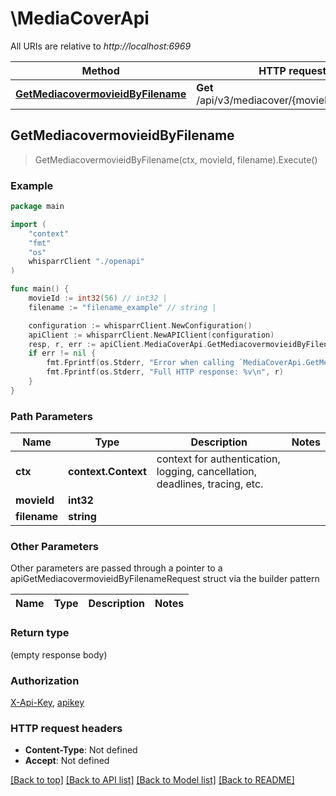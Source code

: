 # \MediaCoverApi

All URIs are relative to *http://localhost:6969*

Method | HTTP request | Description
------------- | ------------- | -------------
[**GetMediacovermovieidByFilename**](MediaCoverApi.md#GetMediacovermovieidByFilename) | **Get** /api/v3/mediacover/{movieId}/{filename} | 



## GetMediacovermovieidByFilename

> GetMediacovermovieidByFilename(ctx, movieId, filename).Execute()



### Example

```go
package main

import (
    "context"
    "fmt"
    "os"
    whisparrClient "./openapi"
)

func main() {
    movieId := int32(56) // int32 | 
    filename := "filename_example" // string | 

    configuration := whisparrClient.NewConfiguration()
    apiClient := whisparrClient.NewAPIClient(configuration)
    resp, r, err := apiClient.MediaCoverApi.GetMediacovermovieidByFilename(context.Background(), movieId, filename).Execute()
    if err != nil {
        fmt.Fprintf(os.Stderr, "Error when calling `MediaCoverApi.GetMediacovermovieidByFilename``: %v\n", err)
        fmt.Fprintf(os.Stderr, "Full HTTP response: %v\n", r)
    }
}
```

### Path Parameters


Name | Type | Description  | Notes
------------- | ------------- | ------------- | -------------
**ctx** | **context.Context** | context for authentication, logging, cancellation, deadlines, tracing, etc.
**movieId** | **int32** |  | 
**filename** | **string** |  | 

### Other Parameters

Other parameters are passed through a pointer to a apiGetMediacovermovieidByFilenameRequest struct via the builder pattern


Name | Type | Description  | Notes
------------- | ------------- | ------------- | -------------



### Return type

 (empty response body)

### Authorization

[X-Api-Key](../README.md#X-Api-Key), [apikey](../README.md#apikey)

### HTTP request headers

- **Content-Type**: Not defined
- **Accept**: Not defined

[[Back to top]](#) [[Back to API list]](../README.md#documentation-for-api-endpoints)
[[Back to Model list]](../README.md#documentation-for-models)
[[Back to README]](../README.md)


